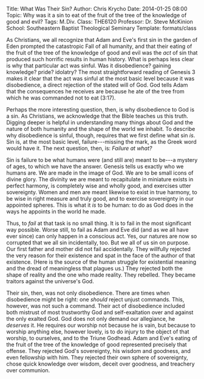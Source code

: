 Title: What Was Their Sin?
Author: Chris Krycho
Date: 2014-01-25 08:00
Topic: Why was it a sin to eat of the fruit of the tree of the knowledge of good and evil?
Tags: M.&hairsp;Div.
Class: THE6120
Professor: Dr. Steve McKinion
School: Southeastern Baptist Theological Seminary
Template: formats/class

As Christians, we all recognize that Adam and Eve's first sin in the garden of Eden prompted the catastropic Fall of all humanity, and that their eating of the fruit of the tree of the knowledge of good and evil was the *act* of sin that produced such horrific results in human history. What is perhaps less clear is why that particular act was sinful. Was it disobedience? gaining knowledge? pride? idolatry? The most straightforward reading of Genesis 3 makes it clear that the act was sinful at the most basic level because it was disobedience, a direct rejection of the stated will of God. God tells Adam that the consequences he receives are because he ate of the tree from which he was commanded not to eat (3:17).

Perhaps the more interesting question, then, is why disobedience to God is a sin. As Christians, we acknowledge that the Bible teaches us this truth. Digging deeper is helpful in understanding many things about God and the nature of both humanity and the shape of the world we inhabit. To describe why disobedience is sinful, though, requires that we first define what sin *is*. Sin is, at the most basic level, failure---missing the mark, as the Greek word would have it. The next question, then, is: *Failure at what?*

Sin is failure to be what humans were (and still are) meant to be---a mystery of ages, to which we have the answer. Genesis tells us exactly who we humans are. We are made in the image of God. We are to be small icons of divine glory. The divinity we are meant to recapitulate in miniature exists in perfect harmony, is completely wise and wholly good, and exercises utter sovereignty. Women and men are meant likewise to exist in true harmony, to be wise in right measure and truly good, and to exercise sovereignty in our appointed spheres. This is what it *is* to be human: to do as God does in the ways he appoints in the world he made.

Thus, to *fail* at that task is no small thing. It is to fail in the most significant way possible. Worse still, to fail as Adam and Eve did (and as we all have ever since) can only happen in a conscious act. Yes, our natures are now so corrupted that we all sin incidentally, too. But we all of us sin on purpose. Our first father and mother did not fail accidentally. They willfully rejected the very reason for their existence and spat in the face of the author of that existence. (Here is the source of the human struggle for existential meaning and the dread of meaningless that plagues us.) They rejected both the shape of reality and the one who made reality. They rebelled. They became traitors against the universe's God.

Their sin, then, was not only disobedience. There are times when disobedience might be right: one *should* reject unjust commands. This, however, was not such a command. Their act of disobedience included both mistrust of most trustworthy God and self-exaltation over and against the only exalted God. God does not only demand our allegiance, he *deserves* it. He requires our worship not because he is vain, but because to worship anything else, however lovely, is to do injury to the object of that worship, to ourselves, and to the Triune Godhead. Adam and Eve's eating of the fruit of the tree of the knowledge of good represented precisely that offense. They rejected God's sovereignty, his wisdom and goodness, and even fellowship with him. They rejected their own sphere of sovereignty, chose quick knowledge over wisdom, deceit over goodness, and treachery over communion.